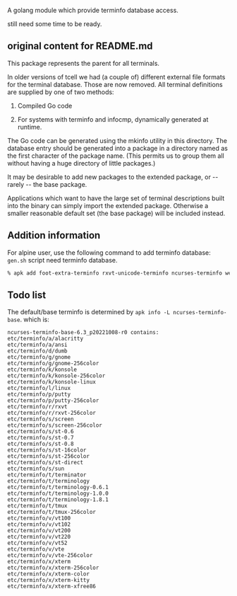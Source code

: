 A golang module which provide terminfo database access.

still need some time to be ready.

## original content for README.md

This package represents the parent for all terminals.

In older versions of tcell we had (a couple of) different
external file formats for the terminal database. Those are
now removed. All terminal definitions are supplied by
one of two methods:

1. Compiled Go code

2. For systems with terminfo and infocmp, dynamically
   generated at runtime.

The Go code can be generated using the mkinfo utility in
this directory. The database entry should be generated
into a package in a directory named as the first character
of the package name. (This permits us to group them all
without having a huge directory of little packages.)

It may be desirable to add new packages to the extended
package, or -- rarely -- the base package.

Applications which want to have the large set of terminal
descriptions built into the binary can simply import the
extended package. Otherwise a smaller reasonable default
set (the base package) will be included instead.

## Addition information

For alpine user, use the following command to add terminfo database:
`gen.sh` script need terminfo database.

```sh
% apk add foot-extra-terminfo rxvt-unicode-terminfo ncurses-terminfo wezterm-extra-terminfo ncurses-terminfo-base
```

## Todo list

The default/base terminfo is determined by `apk info -L ncurses-terminfo-base`. which is:

```
ncurses-terminfo-base-6.3_p20221008-r0 contains:
etc/terminfo/a/alacritty
etc/terminfo/a/ansi
etc/terminfo/d/dumb
etc/terminfo/g/gnome
etc/terminfo/g/gnome-256color
etc/terminfo/k/konsole
etc/terminfo/k/konsole-256color
etc/terminfo/k/konsole-linux
etc/terminfo/l/linux
etc/terminfo/p/putty
etc/terminfo/p/putty-256color
etc/terminfo/r/rxvt
etc/terminfo/r/rxvt-256color
etc/terminfo/s/screen
etc/terminfo/s/screen-256color
etc/terminfo/s/st-0.6
etc/terminfo/s/st-0.7
etc/terminfo/s/st-0.8
etc/terminfo/s/st-16color
etc/terminfo/s/st-256color
etc/terminfo/s/st-direct
etc/terminfo/s/sun
etc/terminfo/t/terminator
etc/terminfo/t/terminology
etc/terminfo/t/terminology-0.6.1
etc/terminfo/t/terminology-1.0.0
etc/terminfo/t/terminology-1.8.1
etc/terminfo/t/tmux
etc/terminfo/t/tmux-256color
etc/terminfo/v/vt100
etc/terminfo/v/vt102
etc/terminfo/v/vt200
etc/terminfo/v/vt220
etc/terminfo/v/vt52
etc/terminfo/v/vte
etc/terminfo/v/vte-256color
etc/terminfo/x/xterm
etc/terminfo/x/xterm-256color
etc/terminfo/x/xterm-color
etc/terminfo/x/xterm-kitty
etc/terminfo/x/xterm-xfree86
```
